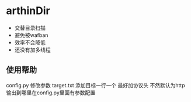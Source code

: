 # arthinDir
 

- 交替目录扫描
- 避免被wafban
- 效率不会降低
- 还没有加多线程

## 使用帮助
config.py 修改参数
target.txt 添加目标一行一个 最好加协议头 不然默认为http
输出到哪里在config.py里面有参数配置
